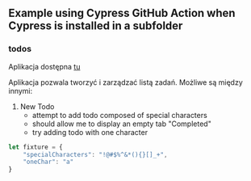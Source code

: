 ## Example using Cypress GitHub Action when Cypress is installed in a subfolder

### todos

Aplikacja dostępna [tu](http://localhost:4700)

Aplikacja pozwala tworzyć i zarządzać listą zadań. Możliwe są między innymi:

1. New Todo
   - attempt to add todo composed of special characters
   - should allow me to display an empty tab "Completed"
   - try adding todo with one character


```js
let fixture = {
    "specialCharacters": "!@#$%^&*(){}[]_+",
    "oneChar": "a"
}
```
